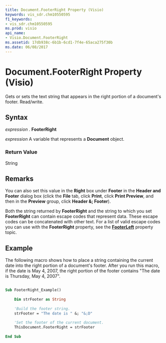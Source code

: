 ```yaml
---
title: Document.FooterRight Property (Visio)
keywords: vis_sdr.chm10550595
f1_keywords:
- vis_sdr.chm10550595
ms.prod: visio
api_name:
- Visio.Document.FooterRight
ms.assetid: 17db938c-6b1b-6cd1-7f4e-65aca275f30b
ms.date: 06/08/2017
---
```



# Document.FooterRight Property (Visio)

Gets or sets the text string that appears in the right portion of a document's footer. Read/write.


## Syntax

 _expression_ . **FooterRight**

 _expression_ A variable that represents a **Document** object.


### Return Value

String


## Remarks

You can also set this value in the  **Right** box under **Footer** in the **Header and Footer** dialog box (click the **File** tab, click **Print**, click  **Print Preview**, and then in the  **Preview** group, click **Header &; Footer**).

Both the string returned by  **FooterRight** and the string to which you set **FooterRight** can contain escape codes that represent data. These escape codes can be concatenated with other text. For a list of valid escape codes you can use with the **FooterRight** property, see the **[FooterLeft](Visio.Document.FooterLeft.md)** property topic.


## Example

The following macro shows how to place a string containing the current date into the right portion of a document's footer. After you run this macro, if the date is May 4, 2007, the right portion of the footer contains "The date is Thursday, May 4, 2007".


```vb
 
Sub FooterRight_Example()  
 
    Dim strFooter as String 
 
    'Build the footer string.  
    strFooter = "The date is " &; "&;D"  
 
    'Set the footer of the current document.  
    ThisDocument.FooterRight = strFooter  
 
End Sub
```


